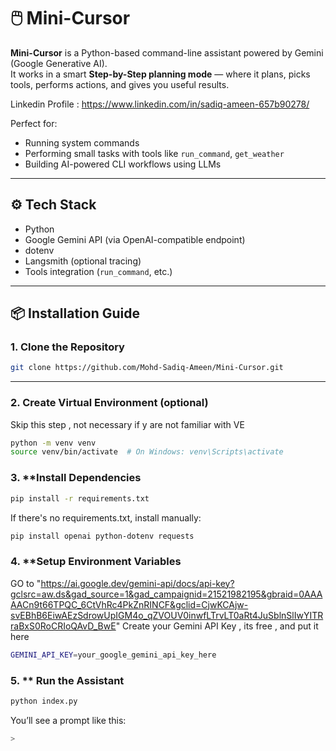 # 🖱️ Mini-Cursor

**Mini-Cursor** is a Python-based command-line assistant powered by Gemini (Google Generative AI).  
It works in a smart **Step-by-Step planning mode** — where it plans, picks tools, performs actions, and gives you useful results.

Linkedin Profile : https://www.linkedin.com/in/sadiq-ameen-657b90278/

Perfect for:
- Running system commands
- Performing small tasks with tools like `run_command`, `get_weather`
- Building AI-powered CLI workflows using LLMs

---

## ⚙️ Tech Stack
- Python
- Google Gemini API (via OpenAI-compatible endpoint)
- dotenv
- Langsmith (optional tracing)
- Tools integration (`run_command`, etc.)

---

## 📦 Installation Guide

### 1. **Clone the Repository**
```bash
git clone https://github.com/Mohd-Sadiq-Ameen/Mini-Cursor.git
```

---

### 2. **Create Virtual Environment (optional)**

Skip this step , not necessary if y are not familiar with VE

```bash
python -m venv venv
source venv/bin/activate  # On Windows: venv\Scripts\activate
```

### 3. **Install Dependencies
```bash
pip install -r requirements.txt
```
If there's no requirements.txt, install manually:

```bash
pip install openai python-dotenv requests
```

### 4. **Setup Environment Variables
   
  GO to 
  "https://ai.google.dev/gemini-api/docs/api-key?gclsrc=aw.ds&gad_source=1&gad_campaignid=21521982195&gbraid=0AAAAACn9t66TPQC_6CtVhRc4PkZnRINCF&gclid=CjwKCAjw-svEBhB6EiwAEzSdrowUpIGM4o_qZVOUV0inwfLTrvLT0aRt4JuSblnSlIwYITRraBxS0RoCRIoQAvD_BwE"
  Create your Gemini API Key , its free , and put it here
```bash
GEMINI_API_KEY=your_google_gemini_api_key_here
```


### 5. ** Run the Assistant

```bash
python index.py
```
You’ll see a prompt like this:

```bash
> 

